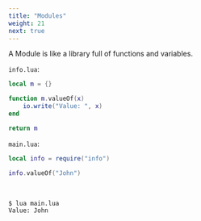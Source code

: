 ```yaml
---
title: "Modules"
weight: 21
next: true
---
```


A Module is like a library full of functions and variables.

`info.lua`:

```lua
local m = {}

function m.valueOf(x)
    io.write("Value: ", x)
end

return m
```

`main.lua`:

```lua
local info = require("info")

info.valueOf("John")
```

<br>

```bash
$ lua main.lua
Value: John
```
